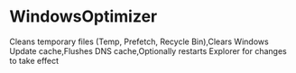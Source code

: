 # WindowsOptimizer
Cleans temporary files (Temp, Prefetch, Recycle Bin),Clears Windows Update cache,Flushes DNS cache,Optionally restarts Explorer for changes to take effect
